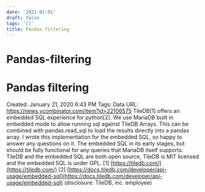```yaml
---
date: '2021-01-01'
draft: false
tags: '[]'
title: Pandas-filtering
---
```


# Pandas-filtering

# Pandas filtering
Created: January 21, 2020 6:43 PM
Tags: Data
URL: https://news.ycombinator.com/item?id=22106575
TileDB[1] offers an embedded SQL experience for python[2].
We use MariaDB built in embedded mode to allow running sql against TileDB Arrays.
This can be combined with pandas.read_sql to load the results directly into a pandas array.
I wrote this implementation for the embedded SQL, so happy to answer any questions on it.
The embedded SQL in its early stages, but should be fully functional for any queries that MariaDB itself supports.
TileDB and the embedded SQL are both open source, TileDB is MIT licensed and the embedded SQL is under GPL.
[1] [https://tiledb.com/](https://tiledb.com/)
[2] [https://docs.tiledb.com/developer/api-usage/embedded-sql](https://docs.tiledb.com/developer/api-usage/embedded-sql)
(disclosure: TileDB, inc. employee)
